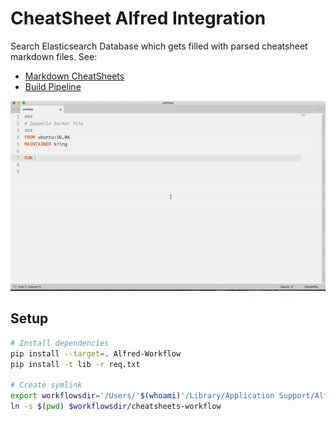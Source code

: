 # CheatSheet Alfred Integration

Search Elasticsearch Database which gets filled with parsed cheatsheet markdown files. See:

* [Markdown CheatSheets](https://gitlab.com/kreiling/cheatsheets)
* [Build Pipeline](https://gitlab.com/kreiling/buildCV)

![Demo](./demo.gif)

## Setup
```sh
# Install dependencies
pip install --target=. Alfred-Workflow
pip install -t lib -r req.txt

# Create symlink
export workflowsdir='/Users/'$(whoami)'/Library/Application Support/Alfred 3/Alfred.alfredpreferences/workflows'
ln -s $(pwd) $workflowsdir/cheatsheets-workflow
```